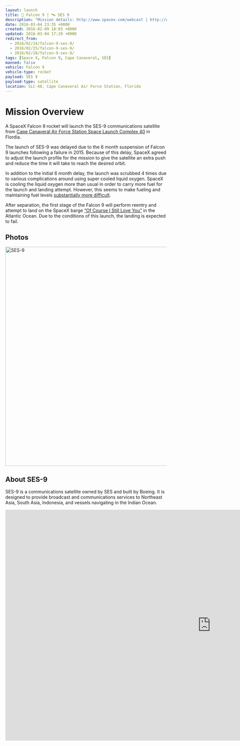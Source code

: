 ```yaml
---
layout: launch
title: 🚀 Falcon 9 | 🛰 SES 9
description: "Mission details: http://www.spacex.com/webcast | http://www.ses.com/ses-9\\nWatch live: https://www.youtube.com/watch?v=RpaoRP70lzM"
date: 2016-03-04 23:35 +0000
created: 2016-02-09 18:03 +0000
updated: 2016-03-04 17:29 +0000
redirect_from:
  - 2016/02/24/falcon-9-ses-9/
  - 2016/02/25/falcon-9-ses-9/
  - 2016/02/28/falcon-9-ses-9/
tags: [Space X, Falcon 9, Cape Canaveral, SES]
manned: false
vehicle: Falcon 9
vehicle-type: rocket
payload: SES 9
payload-type: satellite
location: SLC-40, Cape Canaveral Air Force Station, Florida
---
```


Mission Overview
================

<!-- <img class="mission-patch" src="/media/2016-02-09-falcon-9-ses-9/mission-patch.png" /> -->

A SpaceX Falcon 9 rocket will launch the SES-9 communications satellite from [Cape Canaveral Air Force Station Space Launch Complex 40](https://en.m.wikipedia.org/wiki/Cape_Canaveral_Air_Force_Station_Space_Launch_Complex_40) in Flordia.

The launch of SES-9 was delayed due to the 6 month suspension of Falcon 9 launches following a failure in 2015. Because of this delay, SpaceX agreed to adjust the launch profile for the mission to give the satellite an extra push and reduce the time it will take to reach the desired orbit.

In addition to the initial 6 month delay, the launch was scrubbed 4 times due to various complications around using super cooled liquid oxygen. SpaceX is cooling the liquid oxygen more than usual in order to carry more fuel for the launch and landing attempt. However, this seems to make fueling and maintaining fuel levels [substantially more difficult](http://www.wired.com/2016/03/spacex-keeps-aborting-liftoffs-rocket-fuel-tricky/).

After separation, the first stage of the Falcon 9 will perform reentry and attempt to land on the SpaceX barge [“Of Course I Still Love You”](https://en.wikipedia.org/wiki/Autonomous_spaceport_drone_ship#Of_Course_I_Still_Love_You_.28Marmac_304.29) in the Atlantic Ocean. Due to the conditions of this launch, the landing is expected to fail.

Photos
------

<a data-flickr-embed="true" data-header="true" data-footer="true" data-truncate="false" href="https://www.flickr.com/photos/launchcalendar/galleries/72157664441778520/" title="Falcon 9 | SES-9, a gallery by launchcalendar, on Flickr"><img class="" src="https://farm2.staticflickr.com/1550/24585667074_e3591063b1_b.jpg" width="1024" height="683" alt="SES-9"></a><script async src="https://embedr.flickr.com/assets/client-code.js" charset="utf-8"></script>

About SES-9
-----------

<div class="row">
  <div class="col-md-6">
  <p>SES-9 is a communications satellite owned by SES and built by Boeing. It is designed to provide broadcast and communications services to Northeast Asia, South Asia, Indonesia, and vessels navigating in the Indian Ocean.</p>
  </div>
  <div class="col-md-6">
    <div class="embed-responsive embed-responsive-16by9">
    <iframe width="1280" height="720" src="https://www.youtube.com/embed/UFQ8PfmTIFk" frameborder="0" allowfullscreen></iframe>
    </div>
  </div>
</div>
